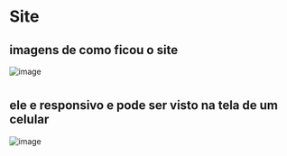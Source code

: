 # Site
 ## imagens de como ficou o site
 ![image](https://github.com/user-attachments/assets/22a311ce-bcbf-4d02-8749-d96dddbd64bf)
 #
 ## ele e responsivo e pode ser visto na tela de um celular 
 ![image](https://github.com/user-attachments/assets/080353e3-66a7-46e4-9e6c-c658d2e9dd41)
 
